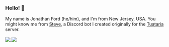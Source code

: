 ### Hello! 👋

My name is Jonathan Ford (he/him), and I'm from New Jersey, USA. You might know me from [Steve](https://github.com/tuataria/steve), a Discord bot I created originally for the [Tuataria](https://tuataria.com) server. 

<a href="https://github.com/anuraghazra/github-readme-stats">
  <img align="center" src="https://github-readme-stats.vercel.app/api?username=jwford&count_private=true&theme=dark" />
</a>
<a href="https://github.com/anuraghazra/github-readme-stats">
  <img align="center" src="https://github-readme-stats.vercel.app/api/top-langs/?username=jwford&theme=dark" />
</a>
